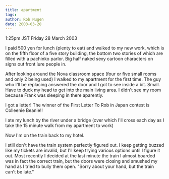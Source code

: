 ```yaml
---
title: apartment
tags: 
author: Rob Nugen
date: 2003-03-28
---
```


<p class=date>1:25pm JST Friday 28 March 2003</p>

<p>I paid 500 yen for lunch (plenty to eat) and walked to my new work,
which is on the fifth floor of a five story building, the bottom two
stories of which are filled with a pachinko parlor.  Big half naked
sexy cartoon characters on signs out front lure people in.</p>

<p>After looking around the Nova classroom space (four or five small
rooms and only 2 being used) I walked to my apartment for the first
time.  The guy who I'll be replacing answered the door and I got to
see inside a bit.  Small.  Have to duck my head to get into the main
living area.  I didn't see my room because Frank was sleeping in there
aparently.</p>

<p>I got a letter!  The winner of the First Letter To Rob in Japan
contest is Colleenie Beanie!!</p>

<p>I ate my lunch by the river under a bridge (over which I'll cross
each day as I take the 15 minute walk from my apartment to work)</p>

<p>Now I'm on the train back to my hotel.</p>

<p>I still don't have the train system perfectly figured out.  I keep
getting buzzed like my tickets are invalid, but I'll keep trying
various options until I figure it out.  Most recently I decided at the
last minute the train I almost boarded was in fact the correct train,
but the doors were closing and smushed my hand as I tried to bully
them open.  "Sorry about your hand, but the train can't be late."</p>
